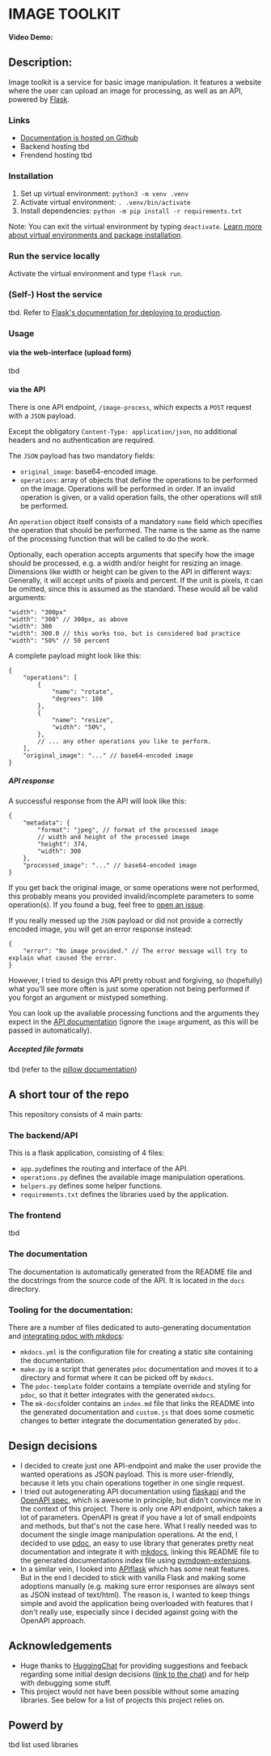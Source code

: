 # IMAGE TOOLKIT
#### Video Demo:  <URL HERE>
## Description:
Image toolkit  is a service for basic image manipulation. It features a website where the user can upload an image for processing, as well as an API, powered by [Flask](https://flask.palletsprojects.com/).

### Links
- [Documentation is hosted on Github](https://reinimax.github.io/image-toolkit/)
- Backend hosting tbd
- Frendend hosting tbd

### Installation
1. Set up virtual environment: `python3 -m venv .venv`
2. Activate virtual environment: `. .venv/bin/activate`
3. Install dependencies: `python -m pip install -r requirements.txt`

Note: You can exit the virtual environment by typing `deactivate`. [Learn more about virtual environments and package installation](https://packaging.python.org/en/latest/guides/installing-using-pip-and-virtual-environments/).

### Run the service locally

Activate the virtual environment and type `flask run`.

### (Self-) Host the service

tbd. Refer to [Flask's documentation for deploying to production](https://flask.palletsprojects.com/en/3.0.x/deploying/).

### Usage

#### via the web-interface (upload form)
tbd

#### via the API
There is one API endpoint, `/image-process`, which expects a `POST` request with a `JSON` payload.

Except the obligatory `Content-Type: application/json`, no additional headers and no authentication are required.

The `JSON` payload has two mandatory fields:

- `original_image`: base64-encoded image.
- `operations`: array of objects that define the operations to be performed on the image. Operations will be performed in order. If an invalid operation is given,
or a valid operation fails, the other operations will still be performed.

An `operation` object itself consists of a mandatory `name` field which specifies the operation that should be performed. The name is the same as the name of the processing function
that will be called to do the work.

Optionally, each operation accepts arguments that specify how the image should be processed, e.g. a width and/or height for resizing an image. Dimensions like width or height can be given to the API in different ways: Generally, it will accept units of pixels and percent. If the unit is pixels, it can be omitted, since this is assumed as the standard. These would all be valid arguments:
```
"width": "300px"
"width": "300" // 300px, as above
"width": 300
"width": 300.0 // this works too, but is considered bad practice
"width": "50%" // 50 percent
```

A complete payload might look like this:
```
{
    "operations": [
        {
            "name": "rotate",
            "degrees": 180
        },
        {
            "name": "resize",
            "width": "50%",
        },
        // ... any other operations you like to perform.
    ],
    "original_image": "..." // base64-encoded image
}
```

##### API response

A successful response from the API will look like this:
```
{
    "metadata": {
        "format": "jpeg", // format of the processed image
        // width and height of the processed image
        "height": 374,
        "width": 300
    },
    "processed_image": "..." // base64-encoded image
}
```

If you get back the original image, or some operations were not performed, this probably means you provided invalid/incomplete parameters to some operation(s). If you found a bug, feel free to [open an issue](https://github.com/reinimax/image-toolkit/issues).

If you really messed up the `JSON` payload or did not provide a correctly encoded image, you will get an error response instead:
```
{
    "error": "No image provided." // The error message will try to explain what caused the error.
}
```
However, I tried to design this API pretty robust and forgiving, so (hopefully) what you'll see more often is just some operation not being performed if you forgot an argument or mistyped something.

You can look up the available processing functions and the arguments they expect in the [API documentation](/api/operations/) (ignore the `image` argument, as this will be passed in automatically).

##### Accepted file formats
tbd (refer to the [pillow documentation](https://pillow.readthedocs.io/en/stable/handbook/image-file-formats.html))

## A short tour of the repo
This repository consists of 4 main parts:

### The backend/API
This is a flask application, consisting of 4 files:

- `app.py`defines the routing and interface of the API.
- `operations.py` defines the available image manipulation operations.
- `helpers.py` defines some helper functions.
- `requirements.txt` defines the libraries used by the application.

### The frontend
tbd

### The documentation
The documentation is automatically generated from the README file and the docstrings from the source code of the API. It is located in the `docs` directory.

### Tooling for the documentation:
There are a number of files dedicated to auto-generating documentation and [integrating pdoc with mkdocs](https://github.com/mitmproxy/pdoc/tree/main/examples/mkdocs/):

- `mkdocs.yml` is the configuration file for creating a static site containing the documentation.
- `make.py` is a script that generates `pdoc` documentation and moves it to a directory and format where it can be picked off by `mkdocs`.
- The `pdoc-template` folder contains a template override and styling for `pdoc`, so that it better integrates with the generated `mkdocs`.
- The `mk-docs`folder contains an `index.md` file that links the README into the generated documentation and `custom.js` that does some cosmetic changes to better integrate the documentation generated by `pdoc`.

## Design decisions
- I decided to create just one API-endpoint and make the user provide the wanted operations as JSON payload. This is more user-friendly, because it lets you chain operations together in one single request.
- I tried out autogenerating API documentation using [flaskapi](https://github.com/apiflask/apiflask) and the [OpenAPI spec](https://www.openapis.org/), which is awesome in principle, but didn't convince me in the context of this project.
There is only one API endpoint, which takes a lot of parameters. OpenAPI is great if you have a lot of small endpoints and methods, but that's not the case here. What I really needed was
to document the single image manipulation operations. At the end, I decided to use [pdoc](https://pdoc.dev/), an easy to use library that generates pretty neat documentation and integrate it with [mkdocs](https://www.mkdocs.org/), linking this README file to the generated documentations index file using [pymdown-extensions](https://github.com/facelessuser/pymdown-extensions).
- In a similar vein, I looked into [APIflask](https://apiflask.com/) which has some neat features. But in the end I decided to stick with vanilla Flask and making some adoptions manually (e.g. making sure error responses are always sent as JSON instead of text/html). The reason is, I wanted to keep things simple and avoid the application being overloaded with features that I don't really use, especially since I decided against going with the OpenAPI approach.

## Acknowledgements
- Huge thanks to [HuggingChat](https://huggingface.co/chat/) for providing suggestions and feeback regarding some initial design decisions ([link to the chat](https://hf.co/chat/r/Oqo8rfK))
and for help with debugging some stuff.
- This project would not have been possible without some amazing libraries. See below for a list of projects this project relies on.

## Powerd by
tbd list used libraries
